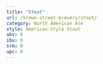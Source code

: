 ```yaml
---
title: "Stout"
url: /brown-street-brewery/stout/
category: North American Ale
style: American-Style Stout
abv: 0
ibu: 0
srm: 0
upc: 0
---
```


